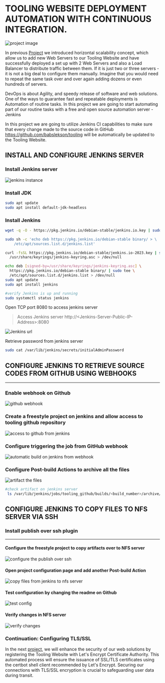 # TOOLING WEBSITE DEPLOYMENT AUTOMATION WITH CONTINUOUS INTEGRATION.
![project image](pbl9/pj.png)

In previous [Project](https://github.com/babslekson/Devops-pbl/blob/main/Load-Balancer-Solution-With-Apache_P8/README.md) we introduced horizontal scalability concept, which allow us to add new Web Servers to our Tooling Website and have successfully deployed a set up with 2 Web Servers and also a Load Balancer to distribute traffic between them. If it is just two or three servers - it is not a big deal to configure them manually. Imagine that you would need to repeat the same task over and over again adding dozens or even hundreds of servers.

DevOps is about Agility, and speedy release of software and web solutions. One of the ways to guarantee fast and repeatable deployments is Automation of routine tasks.
In this project we are going to start automating part of our routine tasks with a free and open source automation server - Jenkins

In this project we are going to utilize Jenkins CI capabilities to make sure that every change made to the source code in GitHub https://github.com/babslekson/tooling will be automatically be updated to the Tooling Website.

## INSTALL AND CONFIGURE JENKINS SERVER
### Install Jenkins server
![ jenkins instance](pbl9/jenkinsinstance.png)
### Install JDK
```bash
sudo apt update
sudo apt install default-jdk-headless
```
### Install Jenkins

```bash
wget -q -O - https://pkg.jenkins.io/debian-stable/jenkins.io.key | sudo apt-key add -

sudo sh -c 'echo deb https://pkg.jenkins.io/debian-stable binary/ > \
    /etc/apt/sources.list.d/jenkins.list'

curl -fsSL https://pkg.jenkins.io/debian-stable/jenkins.io-2023.key | sudo tee \
  /usr/share/keyrings/jenkins-keyring.asc > /dev/null

echo deb [signed-by=/usr/share/keyrings/jenkins-keyring.asc] \
  https://pkg.jenkins.io/debian-stable binary/ | sudo tee \
  /etc/apt/sources.list.d/jenkins.list > /dev/null
sudo apt update 
sudo apt install jenkins

#verify Jenkins is up and running
sudo systemctl status jenkins
```
Open TCP port 8080 to access jenkins server
> Access Jenkins server http://\<Jenkins-Server-Public-IP-Address>:8080

![Jenkins url](pbl9/jenkinsurl.png)


Retrieve password from jenkins server
```bash
sudo cat /var/lib/jenkins/secrets/initialAdminPassword
```
## CONFIGURE JENKINS TO RETRIEVE SOURCE CODES FROM GITHUB USING WEBHOOKS
---
### Enable webhook on Github
![github webhook](pbl9/githubwebhook.png)
### Create a freestyle project on jenkins and allow access to tooling github repository
![access to github from jenkins](pbl9/jenkinsgithub.png)
### Configure triggering the job from GitHub webhook
![automatic build on jenkins from webhook](pbl9/buildtrigger.png)
### Configure Post-build Actions to archive all the files
![artifact the files](pbl9/artifacts.png)
```bash
#check artifact on jenkins server
 ls /var/lib/jenkins/jobs/tooling_github/builds/<build_number>/archive/
 ```
 ## CONFIGURE JENKINS TO COPY FILES TO NFS SERVER VIA SSH
 ### Install publish over ssh plugin 
 ---
 
 #### Configure the freestyle project to copy artifacts over to NFS server
 ![ configure the publish over ssh](pbl9/publishoverssh.png)

#### Open project configuration page and add another Post-build Action
![copy files from jenkins to nfs server](pbl9/postbuild.png)

#### Test configuration by changing the readme on Github
![test config](pbl9/jenkinstonfs.png)

#### Verify changes in NFS server
![verify changes](pbl9/nfschanges.png) 

### Continuation: Configuring TLS/SSL
In the next [project](https://github.com/babslekson/Devops-pbl/blob/main/Load-Balancer-Solution-With-Nginx-and-SSL_TLS_P10/README.md), we will enhance the security of our web solutions by registering the Tooling Website with Let's Encrypt Certificate Authority. This automated process will ensure the issuance of SSL/TLS certificates using the certbot shell client recommended by Let's Encrypt. Securing our connections with TLS/SSL encryption is crucial to safeguarding user data during transit.